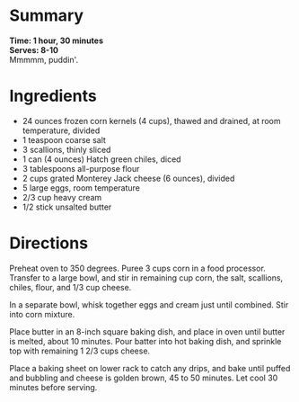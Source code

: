 # Summary
**Time: 1 hour, 30 minutes**  
**Serves: 8-10**  
Mmmmm, puddin'.

# Ingredients
- 24 ounces frozen corn kernels (4 cups), thawed and drained, at room temperature, divided
- 1 teaspoon coarse salt
- 3 scallions, thinly sliced
- 1 can (4 ounces) Hatch green chiles, diced
- 3 tablespoons all-purpose flour
- 2 cups grated Monterey Jack cheese (6 ounces), divided
- 5 large eggs, room temperature
- 2/3 cup heavy cream
- 1/2 stick unsalted butter

# Directions
Preheat oven to 350 degrees. Puree 3 cups corn in a food processor. Transfer to a large bowl, and stir in remaining cup corn, the salt, scallions, chiles, flour, and 1/3 cup cheese.  

In a separate bowl, whisk together eggs and cream just until combined. Stir into corn mixture.   

Place butter in an 8-inch square baking dish, and place in oven until butter is melted, about 10 minutes. Pour batter into hot baking dish, and sprinkle top with remaining 1 2/3 cups cheese.  

Place a baking sheet on lower rack to catch any drips, and bake until puffed and bubbling and cheese is golden brown, 45 to 50 minutes. Let cool 30 minutes before serving. 
